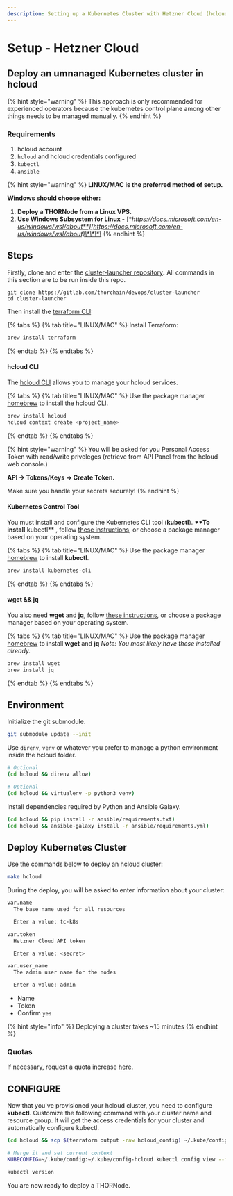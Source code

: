 ```yaml
---
description: Setting up a Kubernetes Cluster with Hetzner Cloud (hcloud)
---
```


# Setup - Hetzner Cloud

## **Deploy an umnanaged Kubernetes cluster in hcloud**

{% hint style="warning" %}
This approach is only recommended for experienced operators because the kubernetes control plane among other things needs to be managed manually.
{% endhint %}

### **Requirements**

1. hcloud account
2. `hcloud` and hcloud credentials configured
3. `kubectl`
4. `ansible`

{% hint style="warning" %}
**LINUX/MAC is the preferred method of setup.**


**Windows should choose either:**

1. **Deploy a THORNode from a Linux VPS.**
2. **Use Windows Subsystem for Linux -** [**https://docs.microsoft.com/en-us/windows/wsl/about**](https://docs.microsoft.com/en-us/windows/wsl/about)\*\*\*\*
{% endhint %}

## **Steps**

Firstly, clone and enter the [cluster-launcher repository](https://gitlab.com/thorchain/devops/cluster-launcher)**.** All commands in this section are to be run inside this repo.

```text
git clone https://gitlab.com/thorchain/devops/cluster-launcher
cd cluster-launcher
```

Then install the [terraform CLI](https://www.terraform.io):

{% tabs %}
{% tab title="LINUX/MAC" %}
Install Terraform:

```bash
brew install terraform
```
{% endtab %}
{% endtabs %}

#### **hcloud CLI**

The [hcloud CLI](https://github.com/hetznercloud/cli#installation) allows you to manage your hcloud services.

{% tabs %}
{% tab title="LINUX/MAC" %}
Use the package manager [homebrew](https://formulae.brew.sh/) to install the hcloud CLI.

```bash
brew install hcloud
hcloud context create <project_name>
```
{% endtab %}
{% endtabs %}

{% hint style="warning" %}
You will be asked for you Personal Access Token with read/write priveleges \(retrieve from API Panel from the hcloud web console.\)

**API -&gt; Tokens/Keys -&gt; Create Token.**

Make sure you handle your secrets securely!
{% endhint %}

#### Kubernetes Control Tool

You must install and configure the Kubernetes CLI tool \(**kubectl**\). **\*\*To install** kubectl\*\* , follow [these instructions](https://kubernetes.io/docs/tasks/tools/install-kubectl/), or choose a package manager based on your operating system.

{% tabs %}
{% tab title="LINUX/MAC" %}
Use the package manager [homebrew](https://formulae.brew.sh/) to install **kubectl**.

```bash
brew install kubernetes-cli
```
{% endtab %}
{% endtabs %}

#### **wget && jq**

You also need **wget** and **jq**, follow [these instructions](https://www.gnu.org/software/wget/), or choose a package manager based on your operating system.

{% tabs %}
{% tab title="LINUX/MAC" %}
Use the package manager [homebrew](https://formulae.brew.sh/) to install **wget** and **jq** _Note: You most likely have these installed already._

```bash
brew install wget
brew install jq
```
{% endtab %}
{% endtabs %}

## **Environment**

Initialize the git submodule.

```bash
git submodule update --init
```

Use `direnv`, `venv` or whatever you prefer to manage a python environment inside the hcloud folder.

```bash
# Optional
(cd hcloud && direnv allow)

# Optional
(cd hcloud && virtualenv -p python3 venv)
```

Install dependencies required by Python and Ansible Galaxy.

```bash
(cd hcloud && pip install -r ansible/requirements.txt)
(cd hcloud && ansible-galaxy install -r ansible/requirements.yml)
```

## **Deploy Kubernetes Cluster**

Use the commands below to deploy an hcloud cluster:

```bash
make hcloud
```

During the deploy, you will be asked to enter information about your cluster:

```bash
var.name
  The base name used for all resources

  Enter a value: tc-k8s

var.token
  Hetzner Cloud API token

  Enter a value: <secret>

var.user_name
  The admin user name for the nodes

  Enter a value: admin
```

* Name
* Token
* Confirm `yes`

{% hint style="info" %}
Deploying a cluster takes ~15 minutes
{% endhint %}

### Quotas

If necessary, request a quota increase [here](https://console.hetzner.cloud/limits).

## CONFIGURE

Now that you've provisioned your hcloud cluster, you need to configure **kubectl**. Customize the following command with your cluster name and resource group. It will get the access credentials for your cluster and automatically configure kubectl.

```bash
(cd hcloud && scp $(terraform output -raw hcloud_config) ~/.kube/config-hcloud)

# Merge it and set current context
KUBECONFIG=~/.kube/config:~/.kube/config-hcloud kubectl config view --flatten > ~/.kube/tmpcfg && mv -f ~/.kube/tmpcfg ~/.kube/config && kubectl config use-context $(kubectl config current-context --kubeconfig=$HOME/.kube/config-hcloud)

kubectl version
```

You are now ready to deploy a THORNode.

